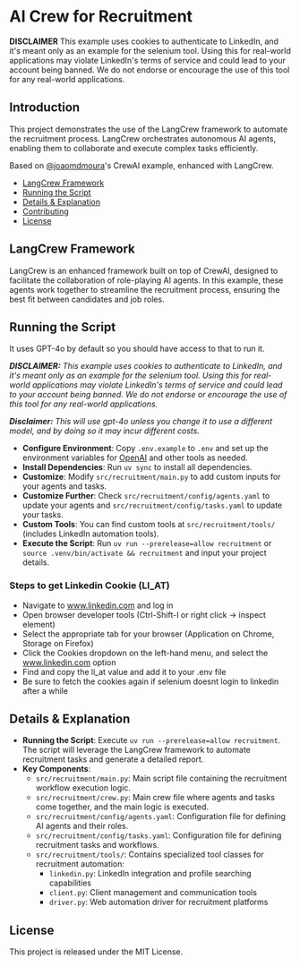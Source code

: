 # AI Crew for Recruitment

**DISCLAIMER** This example uses cookies to authenticate to LinkedIn, and it's meant only as an example for the selenium tool. Using this for real-world applications may violate LinkedIn's terms of service and could lead to your account being banned. We do not endorse or encourage the use of this tool for any real-world applications.

## Introduction
This project demonstrates the use of the LangCrew framework to automate the recruitment process. LangCrew orchestrates autonomous AI agents, enabling them to collaborate and execute complex tasks efficiently.

Based on [@joaomdmoura](https://x.com/joaomdmoura)'s CrewAI example, enhanced with LangCrew.

- [LangCrew Framework](#langcrew-framework)
- [Running the Script](#running-the-script)
- [Details & Explanation](#details--explanation)
- [Contributing](#contributing)
- [License](#license)

## LangCrew Framework
LangCrew is an enhanced framework built on top of CrewAI, designed to facilitate the collaboration of role-playing AI agents. In this example, these agents work together to streamline the recruitment process, ensuring the best fit between candidates and job roles.

## Running the Script
It uses GPT-4o by default so you should have access to that to run it.

***DISCLAIMER:** This example uses cookies to authenticate to LinkedIn, and it's meant only as an example for the selenium tool. Using this for real-world applications may violate LinkedIn's terms of service and could lead to your account being banned. We do not endorse or encourage the use of this tool for any real-world applications.*

***Disclaimer:** This will use gpt-4o unless you change it to use a different model, and by doing so it may incur different costs.*

- **Configure Environment**: Copy `.env.example` to `.env` and set up the environment variables for [OpenAI](https://platform.openai.com/api-keys) and other tools as needed.
- **Install Dependencies**: Run `uv sync` to install all dependencies.
- **Customize**: Modify `src/recruitment/main.py` to add custom inputs for your agents and tasks.
- **Customize Further**: Check `src/recruitment/config/agents.yaml` to update your agents and `src/recruitment/config/tasks.yaml` to update your tasks.
- **Custom Tools**: You can find custom tools at `src/recruitment/tools/` (includes LinkedIn automation tools).
- **Execute the Script**: Run `uv run --prerelease=allow recruitment` or `source .venv/bin/activate && recruitment` and input your project details.

### Steps to get Linkedin Cookie (LI_AT)
- Navigate to www.linkedin.com and log in
- Open browser developer tools (Ctrl-Shift-I or right click -> inspect element)
- Select the appropriate tab for your browser (Application on Chrome, Storage on Firefox)
- Click the Cookies dropdown on the left-hand menu, and select the www.linkedin.com option
- Find and copy the li_at value and add it to your .env file
- Be sure to fetch the cookies again if selenium doesnt login to linkedin after a while

## Details & Explanation
- **Running the Script**: Execute `uv run --prerelease=allow recruitment`. The script will leverage the LangCrew framework to automate recruitment tasks and generate a detailed report.
- **Key Components**:
  - `src/recruitment/main.py`: Main script file containing the recruitment workflow execution logic.
  - `src/recruitment/crew.py`: Main crew file where agents and tasks come together, and the main logic is executed.
  - `src/recruitment/config/agents.yaml`: Configuration file for defining AI agents and their roles.
  - `src/recruitment/config/tasks.yaml`: Configuration file for defining recruitment tasks and workflows.
  - `src/recruitment/tools/`: Contains specialized tool classes for recruitment automation:
    - `linkedin.py`: LinkedIn integration and profile searching capabilities
    - `client.py`: Client management and communication tools
    - `driver.py`: Web automation driver for recruitment platforms

## License
This project is released under the MIT License.
